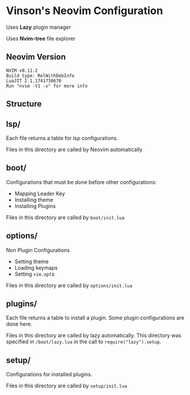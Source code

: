 # Vinson's Neovim Configuration

Uses **Lazy** plugin manager

Uses **Nvim-tree** file explorer

## Neovim Version
```
NVIM v0.11.2
Build type: RelWithDebInfo
LuaJIT 2.1.1741730670
Run "nvim -V1 -v" for more info
```

## Structure

lsp/
---
Each file returns a table for lsp configurations.

Files in this directory are called by Neovim automatically

boot/
----
Configurations that must be done before other configurations:
- Mapping Leader Key
- Installing theme
- Installing Plugins

Files in this directory are called by `boot/init.lua`

options/
--------
Non Plugin Configurations
- Setting theme
- Loading keymaps
- Setting `vim.opt`s

Files in this directory are called by `options/init.lua`

plugins/
--------
Each file returns a table to install a plugin. Some plugin configurations are done here.

Files in this directory are called by lazy automatically. This directory was specified in `/boot/lazy.lua` in the call to `require("lazy").setup`.

setup/
------
Configurations for installed plugins.

Files in this directory are called by `setup/init.lua`
